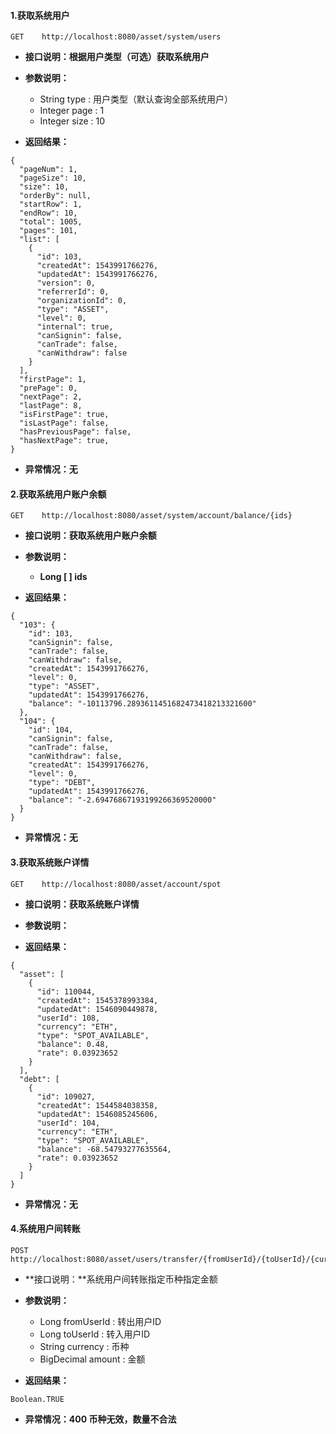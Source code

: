 #### 1.获取系统用户

```
GET    http://localhost:8080/asset/system/users
```

* **接口说明：根据用户类型（可选）获取系统用户**
* **参数说明：**

  * String type : 用户类型（默认查询全部系统用户）
  * Integer page : 1
  * Integer size : 10 

* **返回结果：**

```
{
  "pageNum": 1,
  "pageSize": 10,
  "size": 10,
  "orderBy": null,
  "startRow": 1,
  "endRow": 10,
  "total": 1005,
  "pages": 101,
  "list": [
    {
      "id": 103,
      "createdAt": 1543991766276,
      "updatedAt": 1543991766276,
      "version": 0,
      "referrerId": 0,
      "organizationId": 0,
      "type": "ASSET",
      "level": 0,
      "internal": true,
      "canSignin": false,
      "canTrade": false,
      "canWithdraw": false
    }
  ],
  "firstPage": 1,
  "prePage": 0,
  "nextPage": 2,
  "lastPage": 8,
  "isFirstPage": true,
  "isLastPage": false,
  "hasPreviousPage": false,
  "hasNextPage": true,
}
```

* **异常情况：无**

#### 2.获取系统用户账户余额

```
GET    http://localhost:8080/asset/system/account/balance/{ids}
```

* **接口说明：获取系统用户账户余额**
* **参数说明：**

  * **Long \[ \] ids**

* **返回结果：**

```
{
  "103": {
    "id": 103,
    "canSignin": false,
    "canTrade": false,
    "canWithdraw": false,
    "createdAt": 1543991766276,
    "level": 0,
    "type": "ASSET",
    "updatedAt": 1543991766276,
    "balance": "-10113796.2893611451682473418213321600"
  },
  "104": {
    "id": 104,
    "canSignin": false,
    "canTrade": false,
    "canWithdraw": false,
    "createdAt": 1543991766276,
    "level": 0,
    "type": "DEBT",
    "updatedAt": 1543991766276,
    "balance": "-2.69476867193199266369520000"
  }
}
```

* **异常情况：无**

#### 3.获取系统账户详情

```
GET    http://localhost:8080/asset/account/spot
```

* **接口说明：获取系统账户详情**
* **参数说明：**

* **返回结果：**

```
{
  "asset": [
    {
      "id": 110044,
      "createdAt": 1545378993384,
      "updatedAt": 1546090449878,
      "userId": 108,
      "currency": "ETH",
      "type": "SPOT_AVAILABLE",
      "balance": 0.48,
      "rate": 0.03923652
    }
  ],
  "debt": [
    {
      "id": 109027,
      "createdAt": 1544584038358,
      "updatedAt": 1546085245606,
      "userId": 104,
      "currency": "ETH",
      "type": "SPOT_AVAILABLE",
      "balance": -68.54793277635564,
      "rate": 0.03923652
    }
  ]
}
```

* **异常情况：无**

#### 4.系统用户间转账

```
POST    http://localhost:8080/asset/users/transfer/{fromUserId}/{toUserId}/{currency}/{amount}
```

* **接口说明：**系统用户间转账指定币种指定金额
* **参数说明：**

  * Long fromUserId : 转出用户ID
  * Long toUserId : 转入用户ID
  * String currency : 币种
  * BigDecimal amount : 金额

* **返回结果：**

```
Boolean.TRUE
```

* **异常情况：400 币种无效，数量不合法**



